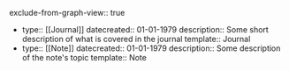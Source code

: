 exclude-from-graph-view:: true

- type:: [[Journal]]
  datecreated:: 01-01-1979
  description:: Some short description of what is covered in the journal
  template:: Journal
- type:: [[Note]]
  datecreated:: 01-01-1979
  description:: Some description of the note's topic
  template:: Note